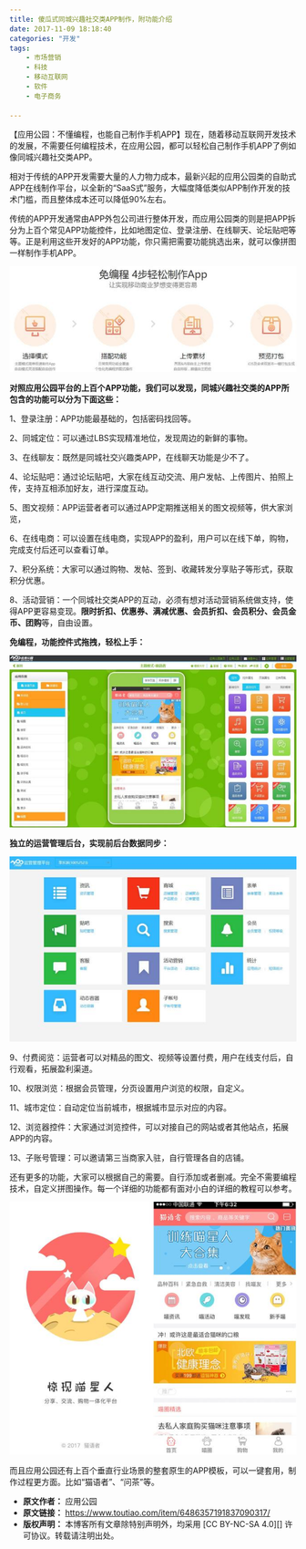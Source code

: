 ```yaml
---
title: 傻瓜式同城兴趣社交类APP制作，附功能介绍
date: 2017-11-09 18:18:40
categories: "开发"
tags:
	- 市场营销
	- 科技
	- 移动互联网
	- 软件
	- 电子商务

---
```


【应用公园：不懂编程，也能自己制作手机APP】现在，随着移动互联网开发技术的发展，不需要任何编程技术，在应用公园，都可以轻松自己制作手机APP了例如像同城兴趣社交类APP。

相对于传统的APP开发需要大量的人力物力成本，最新兴起的应用公园类的自助式APP在线制作平台，以全新的“SaaS式”服务，大幅度降低类似APP制作开发的技术门槛，而且整体成本还可以降低90%左右。

传统的APP开发通常由APP外包公司进行整体开发，而应用公园类的则是把APP拆分为上百个常见APP功能控件，比如地图定位、登录注册、在线聊天、论坛贴吧等等。正是利用这些开发好的APP功能，你只需把需要功能挑选出来，就可以像拼图一样制作手机APP。

![傻瓜式同城兴趣社交类APP制作，附功能介绍][APP]

**对照应用公园平台的上百个APP功能，我们可以发现，同城兴趣社交类的APP所包含的功能可以分为下面这些：**

1、登录注册：APP功能最基础的，包括密码找回等。

2、同城定位：可以通过LBS实现精准地位，发现周边的新鲜的事物。

3、在线聊友：既然是同城社交兴趣类APP，在线聊天功能是少不了。

4、论坛贴吧：通过论坛贴吧，大家在线互动交流、用户发帖、上传图片、拍照上传，支持互相添加好友，进行深度互动。

5、图文视频：APP运营者者可以通过APP定期推送相关的图文视频等，供大家浏览，

6、在线电商：可以设置在线电商，实现APP的盈利，用户可以在线下单，购物，完成支付后还可以查看订单。

7、积分系统：大家可以通过购物、发帖、签到、收藏转发分享贴子等形式，获取积分优惠。

8、活动营销：一个同城社交类APP的互动，必须有想对活动营销系统做支持，使得APP更容易变现。**限时折扣、优惠券、满减优惠、会员折扣、会员积分、会员金币、团购**等，自由设置。

**免编程，功能控件式拖拽，轻松上手：**

**![傻瓜式同城兴趣社交类APP制作，附功能介绍][APP 1]**

**独立的运营管理后台，实现前后台数据同步：**

**![傻瓜式同城兴趣社交类APP制作，附功能介绍][APP 2]**

9、付费阅览：运营者可以对精品的图文、视频等设置付费，用户在线支付后，自行观看，拓展盈利渠道。

10、权限浏览：根据会员管理，分页设置用户浏览的权限，自定义。

11、城市定位：自动定位当前城市，根据城市显示对应的内容。

12、浏览器控件：大家通过浏览控件，可以对接自己的网站或者其他站点，拓展APP的内容。

13、子账号管理：可以邀请第三当商家入驻，自行管理各自的店铺。

还有更多的功能，大家可以根据自己的需要。自行添加或者删减。完全不需要编程技术，自定义拼图操作。每一个详细的功能都有面对小白的详细的教程可以参考。

**![傻瓜式同城兴趣社交类APP制作，附功能介绍][APP 3]**

而且应用公园还有上百个垂直行业场景的整套原生的APP模板，可以一键套用，制作过程更方面。比如“猫语者”、“问茶”等。


[APP]: static/resources/crawler/UJVR-7J6F-VRUZ.jpg
[APP 1]: static/resources/crawler/ZE3A-UYVQ-JFVI.jpg
[APP 2]: static/resources/crawler/JVFA-IY7Z-N7ZN.jpg
[APP 3]: static/resources/crawler/ZAZA-637Z-NVRV.jpg
 *  **原文作者：** 应用公园
 *  **原文链接：** https://www.toutiao.com/item/6486357191837090317/
 *  **版权声明：** 本博客所有文章除特别声明外，均采用 [CC BY-NC-SA 4.0][] 许可协议。转载请注明出处。
